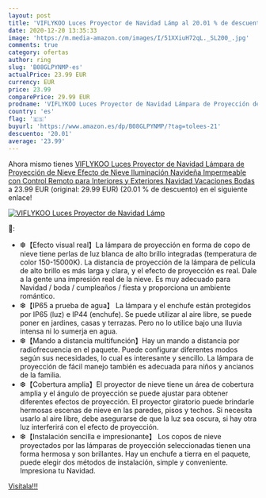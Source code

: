 ```yaml
---
layout: post
title: 'VIFLYKOO Luces Proyector de Navidad Lámp al 20.01 % de descuento'
date: 2020-12-20 13:35:33
image: 'https://m.media-amazon.com/images/I/51XXiuH72qL._SL200_.jpg'
comments: true
category: ofertas
author: ring
slug: 'B08GLPYNMP-es'
actualPrice: 23.99 EUR
currency: EUR
price: 23.99
comparePrice: 29.99 EUR
prodname: 'VIFLYKOO Luces Proyector de Navidad Lámpara de Proyección de Nieve Efecto de Nieve Iluminación Navideña Impermeable con Control Remoto para Interiores y Exteriores  Navidad Vacaciones Bodas'
country: 'es'
flag: '🇪🇸'
buyurl: 'https://www.amazon.es/dp/B08GLPYNMP/?tag=tolees-21'
descuento: '20.01'
average: '23.99'
---
```


Ahora mismo tienes [VIFLYKOO Luces Proyector de Navidad Lámpara de Proyección de Nieve Efecto de Nieve Iluminación Navideña Impermeable con Control Remoto para Interiores y Exteriores  Navidad Vacaciones Bodas](https://www.amazon.es/dp/B08GLPYNMP/?tag=tolees-21) a 23.99 EUR (original: 29.99 EUR) (20.01 %  de descuento) en el siguiente enlace!

[![VIFLYKOO Luces Proyector de Navidad Lámp](https://m.media-amazon.com/images/I/51XXiuH72qL._SL200_.jpg)](https://www.amazon.es/dp/B08GLPYNMP/?tag=tolees-21)

🔎:

- ❆【Efecto visual real】La lámpara de proyección en forma de copo de nieve tiene perlas de luz blanca de alto brillo integradas (temperatura de color 150-15000K). La distancia de proyección de la lámpara de película de alto brillo es más larga y clara, y el efecto de proyección es real. Dale a la gente una impresión real de la nieve. Es muy adecuado para Navidad / boda / cumpleaños / fiesta y proporciona un ambiente romántico.
- ❆【IP65 a prueba de agua】 La lámpara y el enchufe están protegidos por IP65 (luz) e IP44 (enchufe). Se puede utilizar al aire libre, se puede poner en jardines, casas y terrazas. Pero no lo utilice bajo una lluvia intensa ni lo sumerja en agua.
- ❆【Mando a distancia multifunción】Hay un mando a distancia por radiofrecuencia en el paquete. Puede configurar diferentes modos según sus necesidades, lo cual es interesante y sencillo. La lámpara de proyección de fácil manejo también es adecuada para niños y ancianos de la familia.
- ❆【Cobertura amplia】El proyector de nieve tiene un área de cobertura amplia y el ángulo de proyección se puede ajustar para obtener diferentes efectos de proyección. El proyector giratorio puede brindarle hermosas escenas de nieve en las paredes, pisos y techos. Si necesita usarlo al aire libre, debe asegurarse de que la luz sea oscura, si hay otra luz interferirá con el efecto de proyección.
- ❆【Instalación sencilla e impresionante】 Los copos de nieve proyectados por las lámparas de proyección seleccionadas tienen una forma hermosa y son brillantes. Hay un enchufe a tierra en el paquete, puede elegir dos métodos de instalación, simple y conveniente. Impresiona tu Navidad.

[Visítala!!!](https://www.amazon.es/dp/B08GLPYNMP/?tag=tolees-21)
